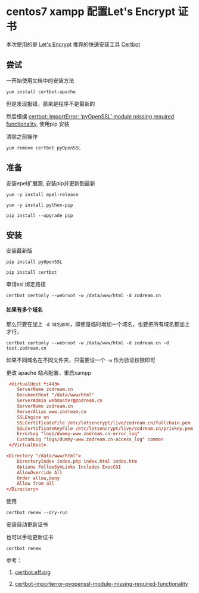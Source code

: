 # centos7 xampp 配置Let's Encrypt 证书

本次使用的是 [Let's Encrypt](https://letsencrypt.org/) 推荐的快速安装工具 [Certbot](https://certbot.eff.org/)

## 尝试

一开始使用文档中的安装方法

```shell
yum install certbot-apache

```
但是发现报错，原来是程序不是最新的

然后根据 [certbot: ImportError: ‘pyOpenSSL’ module missing required functionality](https://tlanyan.me/certbot-importerror-pyopenssl-module-missing-required-functionality/), 使用pip 安装

清除之前操作
```shell
yum remove certbot pyOpenSSL

```

## 准备

安装epel扩展源, 安装pip并更新到最新
```shell
yum -y install epel-release

yum -y install python-pip

pip install --upgrade pip
```

## 安装

安装最新版
```shell
pip install pyOpenSSL

pip install certbot
```

申请ssl 绑定路径
```shell
certbot certonly --webroot -w /data/www/html -d zodream.cn
```

#### 如果有多个域名

那么只要在加上 `-d 域名即可`，即使是临时增加一个域名，也要把所有域名都加上才行，
```shell
certbot certonly --webroot -w /data/www/html -d zodream.cn -d test.zodream.cn
```
如果不同域名在不同文件夹，只需要设一个 `-w` 作为验证权限即可



更改 apache 站点配置，重启xampp
```conf
 <VirtualHost *:443>  
    ServerName zodream.cn
    DocumentRoot "/data/www/html"
    ServerAdmin webmaster@zodream.cn
    ServerName zodream.cn
    ServerAlias www.zodream.cn
    SSLEngine on
    SSLCertificateFile /etc/letsencrypt/live/zodream.cn/fullchain.pem
    SSLCertificateKeyFile /etc/letsencrypt/live/zodream.cn/privkey.pem
    ErrorLog "logs/dummy-www.zodream.cn-error_log"
    CustomLog "logs/dummy-www.zodream.cn-access_log" common
 </VirtualHost>

<Directory "/data/www/html">  
    DirectoryIndex index.php index.html index.htm 
    Options FollowSymLinks Includes ExecCGI  
    AllowOverride All  
    Order allow,deny  
    Allow from all  
</Directory>
```

使用
```shell
certbot renew --dry-run
```
安装自动更新证书

也可以手动更新证书
```shell
certbot renew
```

参考：

1. [certbot.eff.org](https://certbot.eff.org/)

2. [certbot-importerror-pyopenssl-module-missing-required-functionality](https://tlanyan.me/certbot-importerror-pyopenssl-module-missing-required-functionality/)